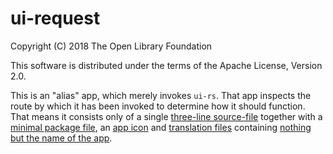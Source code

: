 # ui-request

Copyright (C) 2018 The Open Library Foundation

This software is distributed under the terms of the Apache License, Version 2.0.

This is an "alias" app, which merely invokes `ui-rs`. That app inspects the route by which it has been invoked to determine how it should function. That means it consists only of a single [three-line source-file](index.js) together with a [minimal package file](package.json), an [app icon](icons/app.svg) and [translation files](translations) containing [nothing but the name of the app](translations/ui-request/en_US.json).


